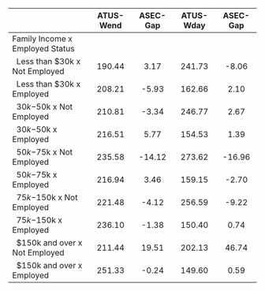 
|                      |    ATUS-Wend |     ASEC-Gap |    ATUS-Wday |     ASEC-Gap |
| -------------------- | :----------: | :----------: | :----------: | :----------: |
| Family Income x Employed Status |              |              |              |              |
| &nbsp;&nbsp;Less than $30k x Not Employed |       190.44 |         3.17 |       241.73 |        -8.06 |
| &nbsp;&nbsp;Less than $30k x Employed |       208.21 |        -5.93 |       162.66 |         2.10 |
| &nbsp;&nbsp;$30k-$50k x Not Employed |       210.81 |        -3.34 |       246.77 |         2.67 |
| &nbsp;&nbsp;$30k-$50k x Employed |       216.51 |         5.77 |       154.53 |         1.39 |
| &nbsp;&nbsp;$50k-$75k x Not Employed |       235.58 |       -14.12 |       273.62 |       -16.96 |
| &nbsp;&nbsp;$50k-$75k x Employed |       216.94 |         3.46 |       159.15 |        -2.70 |
| &nbsp;&nbsp;$75k-$150k x Not Employed |       221.48 |        -4.12 |       256.59 |        -9.22 |
| &nbsp;&nbsp;$75k-$150k x Employed |       236.10 |        -1.38 |       150.40 |         0.74 |
| &nbsp;&nbsp;$150k and over x Not Employed |       211.44 |        19.51 |       202.13 |        46.74 |
| &nbsp;&nbsp;$150k and over x Employed |       251.33 |        -0.24 |       149.60 |         0.59 |

